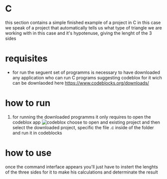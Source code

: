 # C
this section contains a simple finished example of a project in C
in this case we speak of a project that automatically tells us what type of triangle 
we are working with in this case and it's hypotenuse, giving the lenght of the 3 sides

# requisites

* for run the seguent set of programms is necessary to have downloaded any application who can run C programs
suggesting codeblox for it wich can be downlaoded here https://www.codeblocks.org/downloads/


# how to run

1. for running the downloaded programms it only requires to open the codeblox app
  ![codeblox](https://upload.wikimedia.org/wikipedia/commons/f/f7/Code_blocks_16.01.png) 
choose to open and existing project
and then select the downloaded project, specific the file .c inside of the folder and run it in codeblocks

# how to use

once the command interface appears you'll just have to instert the lenghts of the three sides
for it to make his calculations and determinate the result
